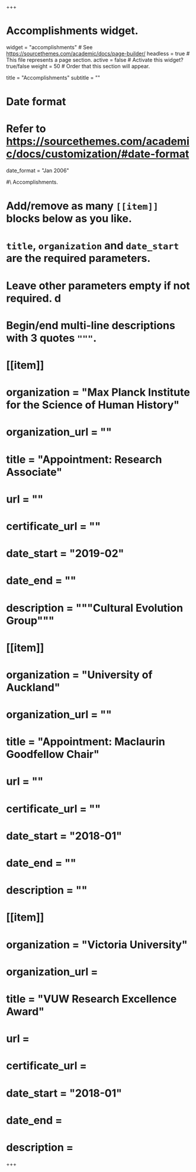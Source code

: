 +++
# Accomplishments widget.
widget = "accomplishments"  # See https://sourcethemes.com/academic/docs/page-builder/
headless = true  # This file represents a page section.
active = false  # Activate this widget? true/false
weight = 50  # Order that this section will appear.

title = "Accomplishments"
subtitle = ""

# Date format
#   Refer to https://sourcethemes.com/academic/docs/customization/#date-format
date_format = "Jan 2006"

#\ Accomplishments.
#   Add/remove as many `[[item]]` blocks below as you like.
#   `title`, `organization` and `date_start` are the required parameters.
#   Leave other parameters empty if not required. d
#   Begin/end multi-line descriptions with 3 quotes `"""`.
# 
# [[item]]
#   organization = "Max Planck Institute for the Science of Human History"
#   organization_url = ""
#   title = "Appointment: Research Associate"
#   url = ""
#   certificate_url = ""
#   date_start = "2019-02"
#   date_end = ""
#   description = """Cultural Evolution Group"""

# [[item]]
#   organization = "University of Auckland"
#   organization_url = ""
#   title = "Appointment: Maclaurin Goodfellow Chair"
#   url = ""
#   certificate_url = ""
#   date_start = "2018-01"
#   date_end = ""
#   description = ""
  
# [[item]]
#   organization = "Victoria University"
#   organization_url = 
#   title = "VUW Research Excellence Award"
#   url = 
#   certificate_url = 
#   date_start = "2018-01"
#   date_end = 
#   description = 

+++

